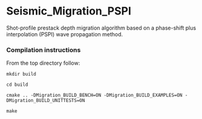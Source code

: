 # Seismic_Migration_PSPI
Shot-profile prestack depth migration algorithm based on a phase-shift plus interpolation (PSPI) wave propagation method.

### Compilation instructions

From the top directory follow:

` mkdir build `

` cd build `

` cmake .. -DMigration_BUILD_BENCH=ON -DMigration_BUILD_EXAMPLES=ON -DMigration_BUILD_UNITTESTS=ON `

` make `
